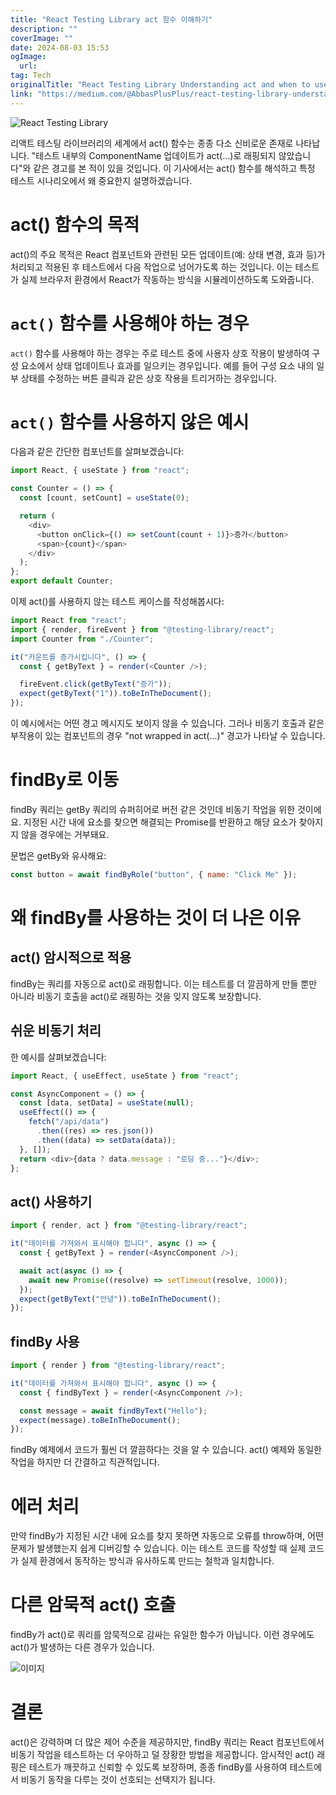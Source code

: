 ```yaml
---
title: "React Testing Library act 함수 이해하기"
description: ""
coverImage: ""
date: 2024-08-03 15:53
ogImage: 
  url: 
tag: Tech
originalTitle: "React Testing Library Understanding act and when to use it"
link: "https://medium.com/@AbbasPlusPlus/react-testing-library-understanding-act-and-when-to-use-it-301bd06fd1bc"
---
```




![React Testing Library](/assets/img/ReactTestingLibraryUnderstandingactandwhentouseit_0.png)

리액트 테스팅 라이브러리의 세계에서 act() 함수는 종종 다소 신비로운 존재로 나타납니다. "테스트 내부의 ComponentName 업데이트가 act(...)로 래핑되지 않았습니다"와 같은 경고를 본 적이 있을 것입니다. 이 기사에서는 act() 함수를 해석하고 특정 테스트 시나리오에서 왜 중요한지 설명하겠습니다.

# act() 함수의 목적

act()의 주요 목적은 React 컴포넌트와 관련된 모든 업데이트(예: 상태 변경, 효과 등)가 처리되고 적용된 후 테스트에서 다음 작업으로 넘어가도록 하는 것입니다. 이는 테스트가 실제 브라우저 환경에서 React가 작동하는 방식을 시뮬레이션하도록 도와줍니다.

<div class="content-ad"></div>

# `act()` 함수를 사용해야 하는 경우

`act()` 함수를 사용해야 하는 경우는 주로 테스트 중에 사용자 상호 작용이 발생하여 구성 요소에서 상태 업데이트나 효과를 일으키는 경우입니다. 예를 들어 구성 요소 내의 일부 상태를 수정하는 버튼 클릭과 같은 상호 작용을 트리거하는 경우입니다.

# `act()` 함수를 사용하지 않은 예시

다음과 같은 간단한 컴포넌트를 살펴보겠습니다:

<div class="content-ad"></div>

```js
import React, { useState } from "react";

const Counter = () => {
  const [count, setCount] = useState(0);

  return (
    <div>
      <button onClick={() => setCount(count + 1)}>증가</button>
      <span>{count}</span>
    </div>
  );
};
export default Counter;
```

이제 act()를 사용하지 않는 테스트 케이스를 작성해봅시다:

```js
import React from "react";
import { render, fireEvent } from "@testing-library/react";
import Counter from "./Counter";

it("카운트를 증가시킵니다", () => {
  const { getByText } = render(<Counter />);

  fireEvent.click(getByText("증가"));
  expect(getByText("1")).toBeInTheDocument();
});
```

이 예시에서는 어떤 경고 메시지도 보이지 않을 수 있습니다. 그러나 비동기 호출과 같은 부작용이 있는 컴포넌트의 경우 "not wrapped in act(...)" 경고가 나타날 수 있습니다.

<div class="content-ad"></div>

# findBy로 이동

findBy 쿼리는 getBy 쿼리의 슈퍼히어로 버전 같은 것인데 비동기 작업을 위한 것이에요. 지정된 시간 내에 요소를 찾으면 해결되는 Promise를 반환하고 해당 요소가 찾아지지 않을 경우에는 거부돼요.

문법은 getBy와 유사해요:

```js
const button = await findByRole("button", { name: "Click Me" });
```

<div class="content-ad"></div>

# 왜 findBy를 사용하는 것이 더 나은 이유

## act() 암시적으로 적용

findBy는 쿼리를 자동으로 act()로 래핑합니다. 이는 테스트를 더 깔끔하게 만들 뿐만 아니라 비동기 호출을 act()로 래핑하는 것을 잊지 않도록 보장합니다.

## 쉬운 비동기 처리

<div class="content-ad"></div>

한 예시를 살펴보겠습니다:

```js
import React, { useEffect, useState } from "react";

const AsyncComponent = () => {
  const [data, setData] = useState(null);
  useEffect(() => {
    fetch("/api/data")
      .then((res) => res.json())
      .then((data) => setData(data));
  }, []);
  return <div>{data ? data.message : "로딩 중..."}</div>;
};
```

## act() 사용하기

```js
import { render, act } from "@testing-library/react";

it("데이터를 가져와서 표시해야 합니다", async () => {
  const { getByText } = render(<AsyncComponent />);

  await act(async () => {
    await new Promise((resolve) => setTimeout(resolve, 1000));
  });
  expect(getByText("안녕")).toBeInTheDocument();
});
```

<div class="content-ad"></div>

## findBy 사용

```js
import { render } from "@testing-library/react";

it("데이터를 가져와서 표시해야 합니다", async () => {
  const { findByText } = render(<AsyncComponent />);

  const message = await findByText("Hello");
  expect(message).toBeInTheDocument();
});
```

findBy 예제에서 코드가 훨씬 더 깔끔하다는 것을 알 수 있습니다. act() 예제와 동일한 작업을 하지만 더 간결하고 직관적입니다.

# 에러 처리

<div class="content-ad"></div>

만약 findBy가 지정된 시간 내에 요소를 찾지 못하면 자동으로 오류를 throw하며, 어떤 문제가 발생했는지 쉽게 디버깅할 수 있습니다. 이는 테스트 코드를 작성할 때 실제 코드가 실제 환경에서 동작하는 방식과 유사하도록 만드는 철학과 일치합니다.

# 다른 암묵적 act() 호출

findBy가 act()로 쿼리를 암묵적으로 감싸는 유일한 함수가 아닙니다. 이런 경우에도 act()가 발생하는 다른 경우가 있습니다.

![이미지](/assets/img/ReactTestingLibraryUnderstandingactandwhentouseit_1.png)

<div class="content-ad"></div>

# 결론

act()은 강력하며 더 많은 제어 수준을 제공하지만, findBy 쿼리는 React 컴포넌트에서 비동기 작업을 테스트하는 더 우아하고 덜 장황한 방법을 제공합니다. 암시적인 act() 래핑은 테스트가 깨끗하고 신뢰할 수 있도록 보장하며, 종종 findBy를 사용하여 테스트에서 비동기 동작을 다루는 것이 선호되는 선택지가 됩니다.
